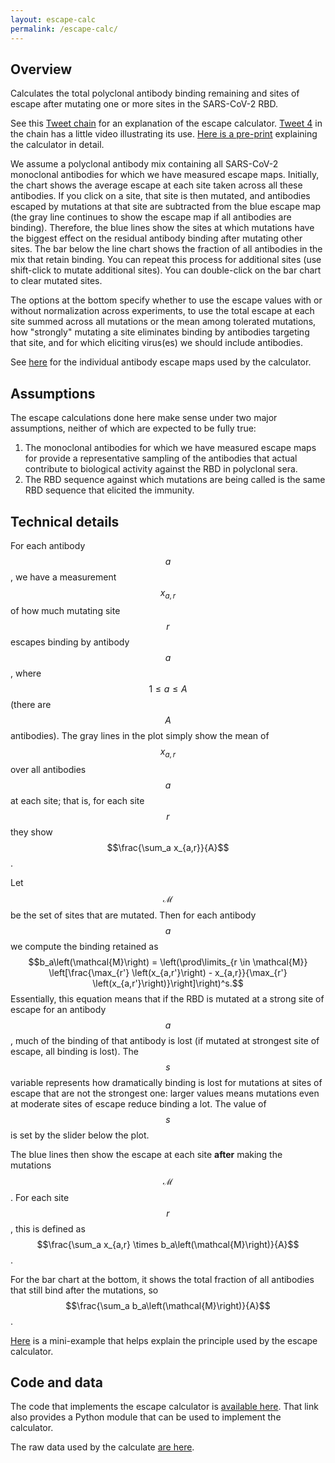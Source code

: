 ```yaml
---
layout: escape-calc
permalink: /escape-calc/
---
```


## Overview
Calculates the total polyclonal antibody binding remaining and sites of escape after mutating one or more sites in the SARS-CoV-2 RBD.

See this [Tweet chain](https://twitter.com/jbloom_lab/status/1468001874989121542) for an explanation of the escape calculator.
[Tweet 4](https://twitter.com/jbloom_lab/status/1468001909092995073) in the chain has a little video illustrating its use.
[Here is a pre-print](https://jbloomlab.github.io/RBD_escape_calculator_paper/paper.html) explaining the calculator in detail.

We assume a polyclonal antibody mix containing all SARS-CoV-2 monoclonal antibodies for which we have measured escape maps.
Initially, the chart shows the average escape at each site taken across all these antibodies.
If you click on a site, that site is then mutated, and antibodies escaped by mutations at that site are subtracted from the blue escape map (the gray line continues to show the escape map if all antibodies are binding).
Therefore, the blue lines show the sites at which mutations have the biggest effect on the residual antibody binding after mutating other sites.
The bar below the line chart shows the fraction of all antibodies in the mix that retain binding.
You can repeat this process for additional sites (use shift-click to mutate additional sites).
You can double-click on the bar chart to clear mutated sites.

The options at the bottom specify whether to use the escape values with or without normalization across experiments, to use the total escape at each site summed across all mutations or the mean among tolerated mutations, how "strongly" mutating a site eliminates binding by antibodies targeting that site, and for which eliciting virus(es) we should include antibodies.

See [here](https://jbloomlab.github.io/SARS2_RBD_Ab_escape_maps/) for the individual antibody escape maps used by the calculator.

## Assumptions
The escape calculations done here make sense under two major assumptions, neither of which are expected to be fully true:
 1. The monoclonal antibodies for which we have measured escape maps for provide a representative sampling of the antibodies that actual contribute to biological activity against the RBD in polyclonal sera.
 2. The RBD sequence against which mutations are being called is the same RBD sequence that elicited the immunity.

## Technical details
For each antibody $$a$$, we have a measurement $$x_{a,r}$$ of how much mutating site $$r$$ escapes binding by antibody $$a$$, where $$1 \le a \le A$$ (there are $$A$$ antibodies).
The gray lines in the plot simply show the mean of $$x_{a,r}$$ over all antibodies $$a$$ at each site; that is, for each site $$r$$ they show $$\frac{\sum_a x_{a,r}}{A}$$.

Let $$\mathcal{M}$$ be the set of sites that are mutated.
Then for each antibody $$a$$ we compute the binding retained as
$$b_a\left(\mathcal{M}\right) = \left(\prod\limits_{r \in \mathcal{M}} \left[\frac{\max_{r'} \left(x_{a,r'}\right) - x_{a,r}}{\max_{r'} \left(x_{a,r'}\right)}\right]\right)^s.$$
Essentially, this equation means that if the RBD is mutated at a strong site of escape for an antibody $$a$$, much of the binding of that antibody is lost (if mutated at strongest site of escape, all binding is lost).
The $$s$$ variable represents how dramatically binding is lost for mutations at sites of escape that are not the strongest one: larger values means mutations even at moderate sites of escape reduce binding a lot.
The value of $$s$$ is set by the slider below the plot.

The blue lines then show the escape at each site **after** making the mutations $$\mathcal{M}$$.
For each site $$r$$, this is defined as $$\frac{\sum_a x_{a,r} \times b_a\left(\mathcal{M}\right)}{A}$$.

For the bar chart at the bottom, it shows the total fraction of all antibodies that still bind after the mutations, so $$\frac{\sum_a b_a\left(\mathcal{M}\right)}{A}$$.

[Here](https://jbloomlab.github.io/SARS2_RBD_Ab_escape_maps/mini-example-escape-calc/) is a mini-example that helps explain the principle used by the escape calculator.

## Code and data
The code that implements the escape calculator is [available here](https://github.com/jbloomlab/SARS2_RBD_Ab_escape_maps).
That link also provides a Python module that can be used to implement the calculator.

The raw data used by the calculate [are here](https://raw.githubusercontent.com/jbloomlab/SARS2_RBD_Ab_escape_maps/main/processed_data/escape_calculator_data.csv).
